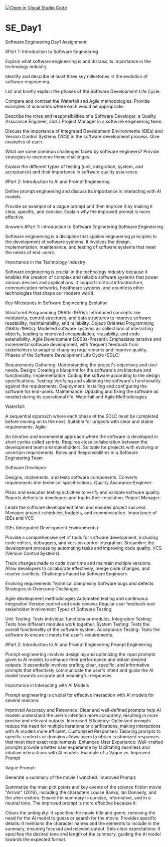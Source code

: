 [![Open in Visual Studio Code](https://classroom.github.com/assets/open-in-vscode-2e0aaae1b6195c2367325f4f02e2d04e9abb55f0b24a779b69b11b9e10269abc.svg)](https://classroom.github.com/online_ide?assignment_repo_id=18305255&assignment_repo_type=AssignmentRepo)
# SE_Day1
Software Engineering Day1 Assignment

#Part 1: Introduction to Software Engineering

Explain what software engineering is and discuss its importance in the technology industry.


Identify and describe at least three key milestones in the evolution of software engineering.


List and briefly explain the phases of the Software Development Life Cycle.


Compare and contrast the Waterfall and Agile methodologies. Provide examples of scenarios where each would be appropriate.


Describe the roles and responsibilities of a Software Developer, a Quality Assurance Engineer, and a Project Manager in a software engineering team.


Discuss the importance of Integrated Development Environments (IDEs) and Version Control Systems (VCS) in the software development process. Give examples of each.


What are some common challenges faced by software engineers? Provide strategies to overcome these challenges.


Explain the different types of testing (unit, integration, system, and acceptance) and their importance in software quality assurance.


#Part 2: Introduction to AI and Prompt Engineering


Define prompt engineering and discuss its importance in interacting with AI models.


Provide an example of a vague prompt and then improve it by making it clear, specific, and concise. Explain why the improved prompt is more effective.


Answers
#Part 1: Introduction to Software Engineering
Software Engineering

Software engineering is a discipline that applies engineering principles to the development of software systems. It involves the design, implementation, maintenance, and testing of software systems that meet the needs of end-users.

Importance in the Technology Industry

Software engineering is crucial in the technology industry because it enables the creation of complex and reliable software systems that power various devices and applications. It supports critical infrastructure, communication networks, healthcare systems, and countless other technologies that shape our modern world.

Key Milestones in Software Engineering Evolution

Structured Programming (1960s-1970s): Introduced concepts like modularity, control structures, and data structures to improve software readability, maintainability, and reliability.
Object-Oriented Programming (1980s-1990s): Modelled software systems as collections of interacting objects, leading to improved encapsulation, reusability, and code extensibility.
Agile Development (2000s-Present): Emphasizes iterative and incremental software development, with frequent feedback from stakeholders to adapt to changing requirements and improve quality.
Phases of the Software Development Life Cycle (SDLC)

Requirements Gathering: Understanding the project's objectives and user needs.
Design: Creating a blueprint for the software's architecture and functionality.
Implementation: Coding the software according to the design specifications.
Testing: Verifying and validating the software's functionality against the requirements.
Deployment: Installing and configuring the software for end-users.
Maintenance: Updating and fixing the software as needed during its operational life.
Waterfall and Agile Methodologies

Waterfall:

A sequential approach where each phase of the SDLC must be completed before moving on to the next.
Suitable for projects with clear and stable requirements.
Agile:

An iterative and incremental approach where the software is developed in short cycles called sprints.
Requires close collaboration between the development team and stakeholders.
Suitable for projects with evolving or uncertain requirements.
Roles and Responsibilities in a Software Engineering Team

Software Developer:

Designs, implements, and tests software components.
Converts requirements into technical specifications.
Quality Assurance Engineer:

Plans and executes testing activities to verify and validate software quality.
Reports defects to developers and tracks their resolution.
Project Manager:

Leads the software development team and ensures project success.
Manages project schedules, budgets, and communication.
Importance of IDEs and VCS

IDEs (Integrated Development Environments):

Provide a comprehensive set of tools for software development, including code editors, debuggers, and version control integration.
Streamline the development process by automating tasks and improving code quality.
VCS (Version Control Systems):

Track changes made to code over time and maintain multiple versions.
Allow developers to collaborate effectively, merge code changes, and resolve conflicts.
Challenges Faced by Software Engineers

Evolving requirements
Technical complexity
Software bugs and defects
Strategies to Overcome Challenges

Agile development methodologies
Automated testing and continuous integration
Version control and code reviews
Regular user feedback and stakeholder involvement
Types of Software Testing

Unit Testing: Tests individual functions or modules. Integration Testing: Tests how different modules work together. System Testing: Tests the overall functionality of the software system. Acceptance Testing: Tests the software to ensure it meets the user's requirements.

#Part 2: Introduction to AI and Prompt Engineering
Prompt Engineering

Prompt engineering involves designing and optimizing the input prompts given to AI models to enhance their performance and obtain desired outputs. It essentially involves crafting clear, specific, and informative prompts that effectively communicate the user's intent and guide the AI model towards accurate and meaningful responses.

Importance in Interacting with AI Models

Prompt engineering is crucial for effective interaction with AI models for several reasons:

Improved Accuracy and Relevance: Clear and well-defined prompts help AI models understand the user's intention more accurately, resulting in more precise and relevant outputs.
Increased Efficiency: Optimized prompts reduce the need for multiple iterations or clarifications, making interactions with AI models more efficient.
Customized Responses: Tailoring prompts to specific contexts or domains allows users to obtain customized responses that meet their exact requirements.
Enhanced User Experience: Well-crafted prompts provide a better user experience by facilitating seamless and intuitive interactions with AI models.
Example of a Vague vs. Improved Prompt

Vague Prompt:

Generate a summary of the movie I watched.
Improved Prompt:

Summarize the main plot points and key events of the science fiction movie "Arrival" (2016), including the characters Louise Banks, Ian Donnelly, and the alien visitors. Ensure the summary is concise, informative, and in a neutral tone.
The improved prompt is more effective because it:

Clears the ambiguity: It specifies the movie title and genre, removing the need for the AI model to guess or search for the movie.
Provides specific details: It mentions the character names and the elements to include in the summary, ensuring focused and relevant output.
Sets clear expectations: It specifies the desired tone and length of the summary, guiding the AI model towards the expected format.


